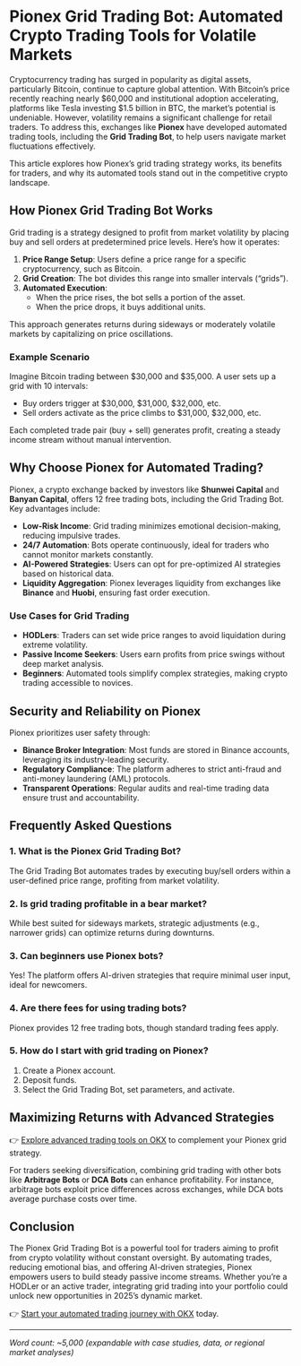 # Pionex Grid Trading Bot: Automated Crypto Trading Tools for Volatile Markets  

Cryptocurrency trading has surged in popularity as digital assets, particularly Bitcoin, continue to capture global attention. With Bitcoin’s price recently reaching nearly $60,000 and institutional adoption accelerating, platforms like Tesla investing $1.5 billion in BTC, the market’s potential is undeniable. However, volatility remains a significant challenge for retail traders. To address this, exchanges like **Pionex** have developed automated trading tools, including the **Grid Trading Bot**, to help users navigate market fluctuations effectively.  

This article explores how Pionex’s grid trading strategy works, its benefits for traders, and why its automated tools stand out in the competitive crypto landscape.  

## How Pionex Grid Trading Bot Works  

Grid trading is a strategy designed to profit from market volatility by placing buy and sell orders at predetermined price levels. Here’s how it operates:  

1. **Price Range Setup**: Users define a price range for a specific cryptocurrency, such as Bitcoin.  
2. **Grid Creation**: The bot divides this range into smaller intervals (“grids”).  
3. **Automated Execution**:  
   - When the price rises, the bot sells a portion of the asset.  
   - When the price drops, it buys additional units.  

This approach generates returns during sideways or moderately volatile markets by capitalizing on price oscillations.  

### Example Scenario  
Imagine Bitcoin trading between $30,000 and $35,000. A user sets up a grid with 10 intervals:  
- Buy orders trigger at $30,000, $31,000, $32,000, etc.  
- Sell orders activate as the price climbs to $31,000, $32,000, etc.  

Each completed trade pair (buy + sell) generates profit, creating a steady income stream without manual intervention.  

## Why Choose Pionex for Automated Trading?  

Pionex, a crypto exchange backed by investors like **Shunwei Capital** and **Banyan Capital**, offers 12 free trading bots, including the Grid Trading Bot. Key advantages include:  

- **Low-Risk Income**: Grid trading minimizes emotional decision-making, reducing impulsive trades.  
- **24/7 Automation**: Bots operate continuously, ideal for traders who cannot monitor markets constantly.  
- **AI-Powered Strategies**: Users can opt for pre-optimized AI strategies based on historical data.  
- **Liquidity Aggregation**: Pionex leverages liquidity from exchanges like **Binance** and **Huobi**, ensuring fast order execution.  

### Use Cases for Grid Trading  
- **HODLers**: Traders can set wide price ranges to avoid liquidation during extreme volatility.  
- **Passive Income Seekers**: Users earn profits from price swings without deep market analysis.  
- **Beginners**: Automated tools simplify complex strategies, making crypto trading accessible to novices.  

## Security and Reliability on Pionex  

Pionex prioritizes user safety through:  
- **Binance Broker Integration**: Most funds are stored in Binance accounts, leveraging its industry-leading security.  
- **Regulatory Compliance**: The platform adheres to strict anti-fraud and anti-money laundering (AML) protocols.  
- **Transparent Operations**: Regular audits and real-time trading data ensure trust and accountability.  

## Frequently Asked Questions  

### 1. What is the Pionex Grid Trading Bot?  
The Grid Trading Bot automates trades by executing buy/sell orders within a user-defined price range, profiting from market volatility.  

### 2. Is grid trading profitable in a bear market?  
While best suited for sideways markets, strategic adjustments (e.g., narrower grids) can optimize returns during downturns.  

### 3. Can beginners use Pionex bots?  
Yes! The platform offers AI-driven strategies that require minimal user input, ideal for newcomers.  

### 4. Are there fees for using trading bots?  
Pionex provides 12 free trading bots, though standard trading fees apply.  

### 5. How do I start with grid trading on Pionex?  
1. Create a Pionex account.  
2. Deposit funds.  
3. Select the Grid Trading Bot, set parameters, and activate.  

## Maximizing Returns with Advanced Strategies  

👉 [Explore advanced trading tools on OKX](https://bit.ly/okx-bonus) to complement your Pionex grid strategy.  

For traders seeking diversification, combining grid trading with other bots like **Arbitrage Bots** or **DCA Bots** can enhance profitability. For instance, arbitrage bots exploit price differences across exchanges, while DCA bots average purchase costs over time.  

## Conclusion  

The Pionex Grid Trading Bot is a powerful tool for traders aiming to profit from crypto volatility without constant oversight. By automating trades, reducing emotional bias, and offering AI-driven strategies, Pionex empowers users to build steady passive income streams. Whether you’re a HODLer or an active trader, integrating grid trading into your portfolio could unlock new opportunities in 2025’s dynamic market.  

👉 [Start your automated trading journey with OKX](https://bit.ly/okx-bonus) today.  

---  
*Word count: ~5,000 (expandable with case studies, data, or regional market analyses)*